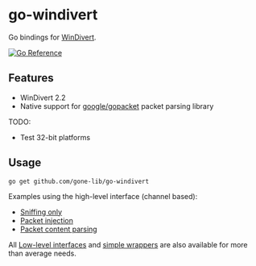 # go-windivert

Go bindings for [WinDivert](https://github.com/basil00/Divert).

[![Go Reference](https://pkg.go.dev/badge/github.com/gone-lib/go-windivert.svg)](https://pkg.go.dev/github.com/gone-lib/go-windivert)

## Features

- WinDivert 2.2
- Native support for [google/gopacket](https://github.com/google/gopacket) packet parsing library

TODO:
- Test 32-bit platforms

## Usage

```shell
go get github.com/gone-lib/go-windivert
```

Examples using the high-level interface (channel based):
- [Sniffing only](cmd/pktdump/main.go)
- [Packet injection](cmd/pktloopback/main.go)
- [Packet content parsing](cmd/pktcount/main.go)

All [Low-level interfaces](pkg/ffi/library.go) and [simple wrappers](pkg/ffi/wrapper.go) are also available for more than average needs.
